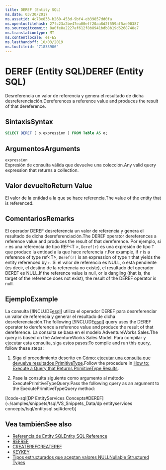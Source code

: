 ```yaml
---
title: DEREF (Entity SQL)
ms.date: 03/30/2017
ms.assetid: 4c78e833-b260-453d-9bf4-eb39857dd0fa
ms.openlocfilehash: 27fc23a2be47ea00eff20aa8d2f559af5ae90387
ms.sourcegitcommit: 8a0fe8a2227af612f8b8941bdb8b19d6268748e7
ms.translationtype: MT
ms.contentlocale: es-ES
ms.lasthandoff: 10/03/2019
ms.locfileid: "71833906"
---
```

# <a name="deref-entity-sql"></a><span data-ttu-id="5df90-102">DEREF (Entity SQL)</span><span class="sxs-lookup"><span data-stu-id="5df90-102">DEREF (Entity SQL)</span></span>
<span data-ttu-id="5df90-103">Desreferencia un valor de referencia y genera el resultado de dicha desreferenciación.</span><span class="sxs-lookup"><span data-stu-id="5df90-103">Dereferences a reference value and produces the result of that dereference.</span></span>  
  
## <a name="syntax"></a><span data-ttu-id="5df90-104">Sintaxis</span><span class="sxs-lookup"><span data-stu-id="5df90-104">Syntax</span></span>  
  
```sql  
SELECT DEREF ( o.expression ) FROM Table AS o;
```  
  
## <a name="arguments"></a><span data-ttu-id="5df90-105">Argumentos</span><span class="sxs-lookup"><span data-stu-id="5df90-105">Arguments</span></span>  
 `expression`  
 <span data-ttu-id="5df90-106">Expresión de consulta válida que devuelve una colección.</span><span class="sxs-lookup"><span data-stu-id="5df90-106">Any valid query expression that returns a collection.</span></span>  
  
## <a name="return-value"></a><span data-ttu-id="5df90-107">Valor devuelto</span><span class="sxs-lookup"><span data-stu-id="5df90-107">Return Value</span></span>  
 <span data-ttu-id="5df90-108">El valor de la entidad a la que se hace referencia.</span><span class="sxs-lookup"><span data-stu-id="5df90-108">The value of the entity that is referenced.</span></span>  
  
## <a name="remarks"></a><span data-ttu-id="5df90-109">Comentarios</span><span class="sxs-lookup"><span data-stu-id="5df90-109">Remarks</span></span>  
 <span data-ttu-id="5df90-110">El operador DEREF desreferencia un valor de referencia y genera el resultado de dicha desreferenciación.</span><span class="sxs-lookup"><span data-stu-id="5df90-110">The DEREF operator dereferences a reference value and produces the result of that dereference.</span></span> <span data-ttu-id="5df90-111">Por ejemplo, si `r` es una referencia de tipo REF\<T >, `Deref(r)` es una expresión de tipo `T` que produce la entidad a la que hace referencia `r`.</span><span class="sxs-lookup"><span data-stu-id="5df90-111">For example, if `r` is a reference of type ref\<T>, `Deref(r)` is an expression of type `T` that yields the entity referenced by `r`.</span></span> <span data-ttu-id="5df90-112">Si el valor de referencia es NULL, o está pendiente (es decir, el destino de la referencia no existe), el resultado del operador DEREF es NULL.</span><span class="sxs-lookup"><span data-stu-id="5df90-112">If the reference value is null, or is dangling (that is, the target of the reference does not exist), the result of the DEREF operator is null.</span></span>  
  
## <a name="example"></a><span data-ttu-id="5df90-113">Ejemplo</span><span class="sxs-lookup"><span data-stu-id="5df90-113">Example</span></span>  
 <span data-ttu-id="5df90-114">La consulta [!INCLUDE[esql](../../../../../../includes/esql-md.md)] utiliza el operador DEREF para desreferenciar un valor de referencia y generar el resultado de dicha desreferenciación.</span><span class="sxs-lookup"><span data-stu-id="5df90-114">The following [!INCLUDE[esql](../../../../../../includes/esql-md.md)] query uses the DEREF operator to dereference a reference value and produce the result of that dereference.</span></span> <span data-ttu-id="5df90-115">La consulta se basa en el modelo AdventureWorks Sales.</span><span class="sxs-lookup"><span data-stu-id="5df90-115">The query is based on the AdventureWorks Sales Model.</span></span> <span data-ttu-id="5df90-116">Para compilar y ejecutar esta consulta, siga estos pasos:</span><span class="sxs-lookup"><span data-stu-id="5df90-116">To compile and run this query, follow these steps:</span></span>  
  
1. <span data-ttu-id="5df90-117">Siga el procedimiento descrito en [Cómo: ejecutar una consulta que devuelve resultados PrimitiveType](../how-to-execute-a-query-that-returns-primitivetype-results.md).</span><span class="sxs-lookup"><span data-stu-id="5df90-117">Follow the procedure in [How to: Execute a Query that Returns PrimitiveType Results](../how-to-execute-a-query-that-returns-primitivetype-results.md).</span></span>  
  
2. <span data-ttu-id="5df90-118">Pase la consulta siguiente como argumento al método ExecutePrimitiveTypeQuery:</span><span class="sxs-lookup"><span data-stu-id="5df90-118">Pass the following query as an argument to the ExecutePrimitiveTypeQuery method:</span></span>  
  
 [!code-sql[DP EntityServices Concepts#DEREF](~/samples/snippets/tsql/VS_Snippets_Data/dp entityservices concepts/tsql/entitysql.sql#deref)]  
  
## <a name="see-also"></a><span data-ttu-id="5df90-119">Vea también</span><span class="sxs-lookup"><span data-stu-id="5df90-119">See also</span></span>

- [<span data-ttu-id="5df90-120">Referencia de Entity SQL</span><span class="sxs-lookup"><span data-stu-id="5df90-120">Entity SQL Reference</span></span>](entity-sql-reference.md)
- [<span data-ttu-id="5df90-121">REF</span><span class="sxs-lookup"><span data-stu-id="5df90-121">REF</span></span>](ref-entity-sql.md)
- [<span data-ttu-id="5df90-122">CREATEREF</span><span class="sxs-lookup"><span data-stu-id="5df90-122">CREATEREF</span></span>](createref-entity-sql.md)
- [<span data-ttu-id="5df90-123">KEY</span><span class="sxs-lookup"><span data-stu-id="5df90-123">KEY</span></span>](key-entity-sql.md)
- [<span data-ttu-id="5df90-124">Tipos estructurados que aceptan valores NULL</span><span class="sxs-lookup"><span data-stu-id="5df90-124">Nullable Structured Types</span></span>](nullable-structured-types-entity-sql.md)
